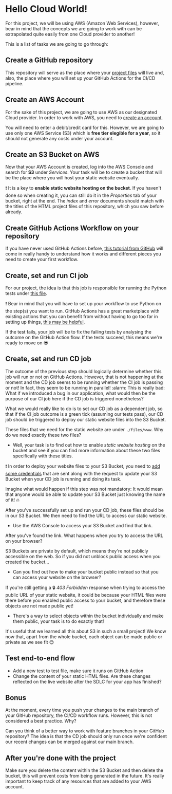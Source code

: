 # Hello Cloud World!

For this project, we will be using AWS (Amazon Web Services), however, bear in mind that the concepts we are going to work with can be extrapolated quite easily from one Cloud provider to another!

This is a list of tasks we are going to go through:

## Create a GitHub repository

This repository will serve as the place where your [project files](https://github.com/makersacademy/course/tree/devops-jh/devops/files) will live and, also, the place where you will set up your GitHub Actions for the CI/CD pipeline.

## Create an AWS Account

For the sake of this project, we are going to use AWS as our designated Cloud provider. In order to work with AWS, you need to [create an account](https://aws.amazon.com/free/).

You will need to enter a debit/credit card for this. However, we are going to use only one AWS Service (S3) which is **free tier elegible for a year**, so it should not generate any costs under your account.

## Create an S3 Bucket on AWS

Now that your AWS Account is created, log into the AWS Console and search for **S3** under *Services*. Your task will be to create a bucket that will be the place where you will host your static website eventually.

:exclamation: It is a key to **enable static website hosting on the bucket**. If you haven't done so when creating it, you can still do it in the *Properties* tab of your bucket, right at the end. The *index* and *error* documents should match with the titles of the HTML project files of this repository, which you saw before already.

## Create GitHub Actions Workflow on your repository

If you have never used GitHub Actions before, [this tutorial from GitHub](https://docs.github.com/en/actions/learn-github-actions/introduction-to-github-actions) will come in really handy to understand how it works and different pieces you need to create your first workflow.

## Create, set and run CI job

For our project, the idea is that this job is responsible for running the Python tests under [this file](https://github.com/makersacademy/course/blob/devops-jh/devops/files/sample_unit_tests.py).

:exclamation: Bear in mind that you will have to set up your workflow to use Python on the step(s) you want to run. GitHub Actions has a great marketplace with existing actions that you can benefit from without having to go too far in setting up things, [this may be helpful](https://docs.github.com/en/actions/guides/building-and-testing-python).

If the test fails, your job will be to fix the failing tests by analysing the outcome on the GitHub Action flow.
If the tests succeed, this means we're ready to move on :sunglasses:

## Create, set and run CD job

The outcome of the previous step should logically determine whether this job will run or not on GitHub Actions. However, that is not happening at the moment and the CD job seems to be running whether the CI job is passing or not! In fact, they seem to be running in parallel! :alarm:
This is really bad: What if we introduced a bug in our application, what would then be the purpose of our CI job here if the CD job is triggered nonetheless?

What we would really like to do is to set our CD job as a dependent job, so that if the CI job outcome is a green tick (assuming our tests pass), our CD job should be triggered to deploy our static website files into the S3 Bucket.

These files that we need for the static website are under `./files/www`. Why do we need exactly these two files? 
- Well, your task is to find out how to enable *static website hosting* on the bucket and see if you can find more information about these two files specifically with these titles.

:exclamation: In order to deploy your website files to your S3 Bucket, you need to [add some credentials](https://github.com/aws-actions/configure-aws-credentials) that are sent along with the request to update your S3 Bucket when your CD job is running and doing its task.

Imagine what would happen if this step was not mandatory: It would mean that anyone would be able to update your S3 Bucket just knowing the name of it! :fire:

After you've successfully set up and run your CD job, these files should be in our S3 Bucket. We then need to find the URL to access our static website.
- Use the AWS Console to access your S3 Bucket and find that link.

After you've found the link. What happens when you try to access the URL on your browser?

S3 Buckets are private by default, which means they're not publicly accessible on the web. So if you did not unblock public access when you created the bucket...
- Can you find out how to make your bucket public instead so that you can access your website on the browser?

If you're still getting a :lock: *403 Forbidden* response when trying to access the public URL of your static website, it could be because your HTML files were there before you enabled public access to your bucket, and therefore these objects are not made public yet!
- There's a way to select objects within the bucket individually and make them public, your task is to do exactly that!

It's useful that we learned all this about S3 in such a small project! We know now that, apart from the whole bucket, each object can be made public or private as we see fit :relieved:

## Test end-to-end flow

- Add a new test to test file, make sure it runs on GitHub Action
- Change the content of your static HTML files. Are these changes reflected on the live website after the SDLC for your app has finished?

## Bonus

At the moment, every time you push your changes to the main branch of your GitHub repository, the CI/CD workflow runs. However, this is not considered a best practice. Why?

Can you think of a better way to work with feature branches in your GitHub repository? The idea is that the CD job should only run once we're confident our recent changes can be merged against our main branch.

## After you're done with the project

Make sure you delete the content within the S3 Bucket and then delete the bucket, this will prevent costs from being generated in the future. It's really important to keep track of any resources that are added to your AWS account.
